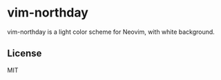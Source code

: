 # vim-northday

vim-northday is a light color scheme for Neovim, with white background.

## License

MIT

